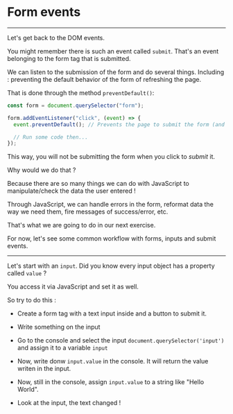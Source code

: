 # Form events

---

Let's get back to the DOM events.

You might remember there is such an event called `submit`. That's an event belonging to the form tag that is submitted.

We can listen to the submission of the form and do several things. Including : preventing the default behavior of the form of refreshing the page.

That is done through the method `preventDefault()`:

```js
const form = document.querySelector("form");

form.addEventListener("click", (event) => {
  event.preventDefault(); // Prevents the page to submit the form (and therefore refresh the page)

  // Run some code then...
});
```

This way, you will not be submitting the form when you click to _submit_ it.

Why would we do that ?

Because there are so many things we can do with JavaScript to manipulate/check the data the user entered !

Through JavaScript, we can handle errors in the form, reformat data the way we need them, fire messages of success/error, etc.

That's what we are going to do in our next exercise.

For now, let's see some common workflow with forms, inputs and submit events.

---

Let's start with an `input`. Did you know every input object has a property called `value` ?

You access it via JavaScript and set it as well.

So try to do this :

- Create a form tag with a text input inside and a button to submit it.

- Write something on the input

- Go to the console and select the input `document.querySelector('input')` and assign it to a variable `input`

- Now, write donw `input.value` in the console. It will return the value writen in the input.

- Now, still in the console, assign `input.value` to a string like "Hello World".

- Look at the input, the text changed !
